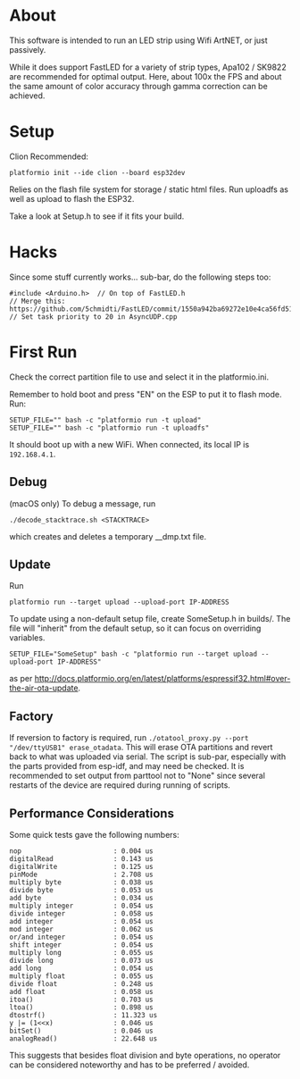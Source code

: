 # About

This software is intended to run an LED strip using Wifi ArtNET, or just passively.

While it does support FastLED for a variety of strip types, Apa102 / SK9822 are recommended for optimal output. Here, about 100x the FPS and about the same amount of color accuracy through gamma correction can be achieved.

# Setup

Clion Recommended:

    platformio init --ide clion --board esp32dev

Relies on the flash file system for storage / static html files.
Run uploadfs as well as upload to flash the ESP32.

Take a look at Setup.h to see if it fits your build.

# Hacks

Since some stuff currently works... sub-bar, do the following steps too:

    #include <Arduino.h>  // On top of FastLED.h
    // Merge this: 
    https://github.com/5chmidti/FastLED/commit/1550a942ba69272e10e4ca56fd51dd9f074e1671
    // Set task priority to 20 in AsyncUDP.cpp


# First Run

Check the correct partition file to use and select it in the platformio.ini.

Remember to hold boot and press "EN" on the ESP to put it to flash mode. Run:

	SETUP_FILE="" bash -c "platformio run -t upload"
	SETUP_FILE="" bash -c "platformio run -t uploadfs"

It should boot up with a new WiFi. When connected, its local IP is `192.168.4.1`.

## Debug

(macOS only) To debug a message, run

    ./decode_stacktrace.sh <STACKTRACE>

which creates and deletes a temporary __dmp.txt file.

## Update

Run 

    platformio run --target upload --upload-port IP-ADDRESS

To update using a non-default setup file, create SomeSetup.h in builds/. The file will "inherit" from the default setup, so it can focus on overriding variables.

    SETUP_FILE="SomeSetup" bash -c "platformio run --target upload --upload-port IP-ADDRESS"
    
as per http://docs.platformio.org/en/latest/platforms/espressif32.html#over-the-air-ota-update.

## Factory

If reversion to factory is required, run `./otatool_proxy.py --port "/dev/ttyUSB1" erase_otadata`. This will erase OTA partitions and revert back to what was uploaded via serial.
The script is sub-par, especially with the parts provided from esp-idf, and may need be checked. It is recommended to set output from parttool not to "None" since several restarts of the device are required during running of scripts.

## Performance Considerations

Some quick tests gave the following numbers:

    nop                       : 0.004 us
    digitalRead               : 0.143 us
    digitalWrite              : 0.125 us
    pinMode                   : 2.708 us
    multiply byte             : 0.038 us
    divide byte               : 0.053 us
    add byte                  : 0.034 us
    multiply integer          : 0.054 us
    divide integer            : 0.058 us
    add integer               : 0.054 us
    mod integer               : 0.062 us
    or/and integer            : 0.054 us
    shift integer             : 0.054 us
    multiply long             : 0.055 us
    divide long               : 0.073 us
    add long                  : 0.054 us
    multiply float            : 0.055 us
    divide float              : 0.248 us
    add float                 : 0.058 us
    itoa()                    : 0.703 us
    ltoa()                    : 0.898 us
    dtostrf()                 : 11.323 us
    y |= (1<<x)               : 0.046 us
    bitSet()                  : 0.046 us
    analogRead()              : 22.648 us
    
This suggests that besides float division and byte operations, no operator can be considered noteworthy and has to be preferred / avoided.
